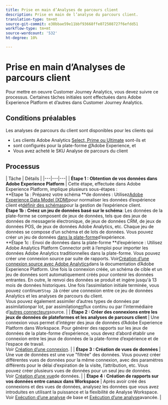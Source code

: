 ```yaml
---
title: Prise en main d’Analyses de parcours client
description: Prise en main de l’analyse du parcours client.
translation-type: tm+mt
source-git-commit: e30bbae59e11bbf93668ffe072508727f6efdd51
workflow-type: tm+mt
source-wordcount: '532'
ht-degree: 10%

---
```



# Prise en main d’Analyses de parcours client

Pour mettre en oeuvre Customer Journey Analytics, vous devez suivre ce processus. Certaines tâches initiales sont effectuées dans Adobe Experience Platform et d’autres dans Customer Journey Analytics.

## Conditions préalables

Les analyses de parcours du client sont disponibles pour les clients qui

* Les clients Adobe Analytics [Select, Prime ou Ultimate](https://www.adobe.com/analytics/compare-adobe-analytics-packages.html) sont-ils et
* sont configurés pour la plate-forme [d’](https://www.adobe.com/fr/experience-platform.html)Adobe Experience, et
* Vous avez acheté le SKU Analyse de parcours du client

## Processus

| Tâche | Détails |
|---|---|---|
| **Étape 1 : Obtention de vos données dans Adobe Experience Platform** | Cette étape, effectuée dans Adobe Experience Platform, implique plusieurs sous-étapes :<br>**Etape 1a : Préparez votre schéma **de données : Utilisez[Adobe Experience Data Model (XDM)](https://www.adobe.io/apis/experienceplatform/home/xdm.html)pour normaliser les données d’expérience client et[définir des schémas](https://www.adobe.io/apis/experienceplatform/home/tutorials/alltutorials.html#!api-specification/markdown/narrative/tutorials/schema_editor_tutorial/schema_editor_tutorial.md)pour la gestion de l’expérience client.<br>**Étape 1b : Créez un jeu de données basé sur le schéma**: Les données de la plate-forme se composent de jeux de données, tels que des jeux de données de messagerie électronique, de jeux de données CRM, de jeux de données POS, de jeux de données Adobe Analytics, etc. Chaque jeu de données se compose d’un schéma et de lots de données. Vous pouvez créer un jeu de données [dans la plate-forme](https://www.adobe.io/apis/experienceplatform/home/tutorials/alltutorials.html#!api-specification/markdown/narrative/tutorials/creating_a_dataset_tutorial/creating_a_dataset_tutorial.md)d’expérience.<br>**Étape 1c : Envoi de données dans la plate-forme **d’expérience : Utilisez Adobe Analytics Platform Connector prêt à l’emploi pour importer les données Adobe Analytics traditionnelles dans la plate-forme. Vous pouvez créer une connexion source par suite de rapports. Voir[Création d’une connexion source avec Adobe Analytics](https://www.adobe.io/apis/experienceplatform/home/tutorials/alltutorials.html#!api-specification/markdown/narrative/tutorials/sources_tutorial/adobe-analytics-ui-tutorial.md)dans la documentation d’Adobe Experience Platform. Une fois la connexion créée, un schéma de cible et un jeu de données sont automatiquement créés pour contenir les données entrantes. En outre, le renvoi des données se produit et ingère jusqu&#39;à 13 mois de données historiques. Une fois l’assimilation initiale terminée, vous pouvez continuer`Step 2`à créer une connexion entre ce jeu de données Analytics et les analyses de parcours du client.<br>Vous pouvez également assimiler d’autres types de données par assimilation[](https://www.adobe.io/apis/experienceplatform/home/data-ingestion/data-ingestion-services.html#!api-specification/markdown/narrative/technical_overview/ingest_architectural_overview/ingest_architectural_overview.md)par lot, par assimilation[en](https://www.adobe.io/apis/experienceplatform/home/data-ingestion/data-ingestion-services.html#!api-specification/markdown/narrative/technical_overview/streaming_ingest/streaming_ingest_overview.md)flux continu ou par l’intermédiaire d’[autres connecteurs](https://www.adobe.io/apis/experienceplatform/home/data-ingestion/data-ingestion-services.html#!api-specification/markdown/narrative/technical_overview/acp_connectors_overview/acp-connectors-overview.md)source. |
| **Étape 2 : Créer des connexions entre les jeux de données de plateformes et les analyses de parcours client** | Une connexion vous permet d’intégrer des jeux de données d’Adobe Experience Platform dans Workspace. Pour générer des rapports sur les jeux de données de la plate-forme d’expérience, vous devez d’abord établir une connexion entre les jeux de données de la plate-forme d’expérience et de l’espace de travail.<br>Voir [Création d’une connexion](/help/connections/create-connection.md). |
| **Étape 3 : Création de vues de données** | Une vue de données est une vue &quot;filtrée&quot; des données. Vous pouvez créer différentes vues de données pour la même connexion, avec des paramètres différents pour le délai d’expiration de la visite, l’attribution, etc. Vous pouvez créer plusieurs vues de données pour un seul jeu de données.<br>Voir [Création d’une vue](/help/data-views/create-dataview.md)de données. |
| **Étape 4 : Création de rapports sur vos données entre canaux dans Workspace** | Après avoir créé des connexions et des vues de données, analysez les données que vous avez introduites en utilisant la puissance et la flexibilité de Analyse Workspace.<br>Voir [Exécution d’une analyse](/help/projects/perform-basic-analysis.md) de base et [Exécution d’une analyse](/help/projects/perform-adv-analysis.md)avancée. |
